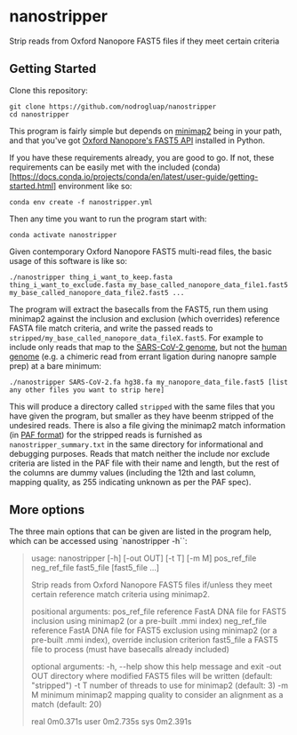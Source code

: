 # nanostripper
Strip reads from Oxford Nanopore FAST5 files if they meet certain criteria

## Getting Started

Clone this repository:

```console
git clone https://github.com/nodrogluap/nanostripper
cd nanostripper
```

This program is fairly simple but depends on [minimap2](https://github.com/lh3/minimap2) being in your path, and that you've 
got [Oxford Nanopore's FAST5 API](https://github.com/nanoporetech/ont_fast5_api) installed in Python.

If you have these requirements already, you are good to go.  If not, these requirements can be easily met with the 
included (conda)[https://docs.conda.io/projects/conda/en/latest/user-guide/getting-started.html] environment like so:

```console
conda env create -f nanostripper.yml
```

Then any time you want to run the program start with:

```console
conda activate nanostripper
```

Given contemporary Oxford Nanopore FAST5 multi-read files, the basic usage of this software is like so:

```console
./nanostripper thing_i_want_to_keep.fasta thing_i_want_to_exclude.fasta my_base_called_nanopore_data_file1.fast5 my_base_called_nanopore_data_file2.fast5 ...
```

The program will extract the basecalls from the FAST5, run them using minimap2 against the inclusion and exclusion (which overrides) reference FASTA file 
match criteria, and write the passed reads to ``stripped/my_base_called_nanopore_data_fileX.fast5``. For example to include only reads that map to the 
[SARS-CoV-2 genome](https://www.ncbi.nlm.nih.gov/nuccore/NC_045512), but not the [human genome](https://www.ncbi.nlm.nih.gov/assembly/GCF_000001405.26/) 
(e.g. a chimeric read from errant ligation during nanopre sample prep) at a bare minimum:


```console
./nanostripper SARS-CoV-2.fa hg38.fa my_nanopore_data_file.fast5 [list any other files you want to strip here]
```

This will produce a directory called ``stripped`` with the same files that you have given the program, but smaller as they have beenm stripped of the undesired reads.
There is also a file giving the minimap2 match information (in [PAF format](https://github.com/lh3/miniasm/blob/master/PAF.md)) for the stripped reads is furnished
as ``nanostripper_summary.txt`` in the same directory for informational and debugging purposes.  Reads that 
match neither the include nor exclude criteria are listed in the PAF file with their name and length, but the rest of the columns are dummy values (including 
the 12th and last column, mapping quality, as 255 indicating unknown as per the PAF spec).

## More options

The three main options that can be given are listed in the program help, which can be accessed using `nanostripper -h``:

> usage: nanostripper [-h] [-out OUT] [-t T] [-m M]
>                     pos_ref_file neg_ref_file fast5_file [fast5_file ...]
> 
> Strip reads from Oxford Nanopore FAST5 files if/unless they meet certain
> reference match criteria using minimap2.
> 
> positional arguments:
>   pos_ref_file  reference FastA DNA file for FAST5 inclusion using minimap2
>                 (or a pre-built .mmi index)
>   neg_ref_file  reference FastA DNA file for FAST5 exclusion using minimap2
>                 (or a pre-built .mmi index), override inclusion criterion
>   fast5_file    a FAST5 file to process (must have basecalls already included)
> 
> optional arguments:
>   -h, --help    show this help message and exit
>   -out OUT      directory where modified FAST5 files will be written (default:
>                 "stripped")
>   -t T          number of threads to use for minimap2 (default: 3)
>   -m M          minimum minimap2 mapping quality to consider an alignment as a
>                 match (default: 20)
> 
> real	0m0.371s
> user	0m2.735s
> sys	0m2.391s


